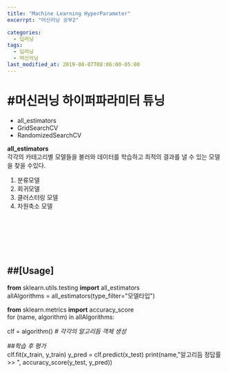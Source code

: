 ```yaml
---
title: "Machine Learning HyperParameter"
excerrpt: "머신러닝 공부2"

categories:
  - 딥러닝
tags:
  - 딥러닝
  - 머신러닝
last_modified_at: 2019-08-07T08:06:00-05:00
---
```



__#머신러닝 하이퍼파라미터 튜닝__
=====
- all_estimators
- GridSearchCV
- RandomizedSearchCV


**all_estimators**  
각각의 카테고리별 모델들을 불러와 데이터를 학습하고 최적의 결과를 낼 수 있는 모델을 찾을 수있다.
1. 분류모델
2. 회귀모델
3. 클러스터링 모델
4. 차원축소 모델
<br>
<br>
<br>
<br>
<br>

__##[Usage]__
-----

**from** sklearn.utils.testing **import** all_estimators  
allAlgorithms = all_estimators(type_filter="모델타입")

__from__ sklearn.metrics __import__ accuracy_score  
for (name, algorithm) in allAlgorithms:

  clf = algorithm()   *# 각각의 알고리듬 객체 생성*

  *##학습 후 평가*  
  clf.fit(x_train, y_train)
  y_pred = clf.predict(x_test)
  print(name,"알고리듬 정답률 >> ", accuracy_score(y_test, y_pred))
